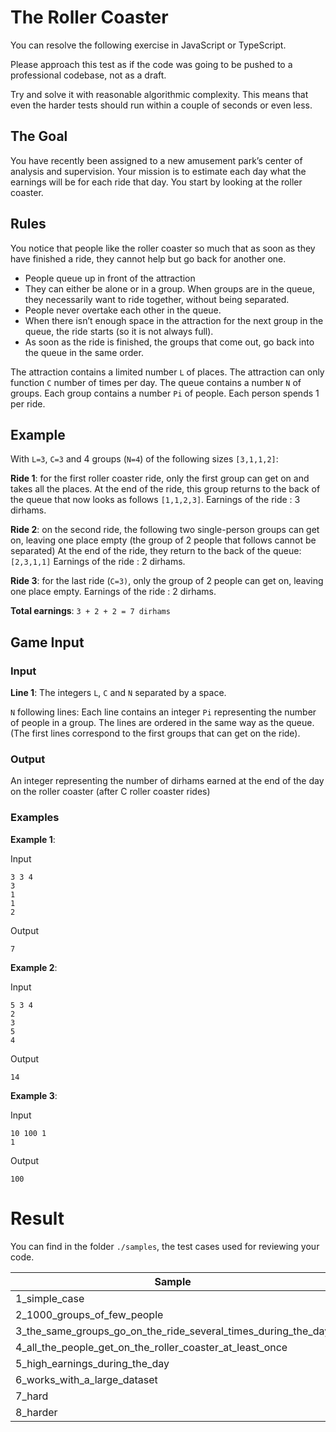 # The Roller Coaster

You can resolve the following exercise in JavaScript or TypeScript.

Please approach this test as if the code was going to be pushed to a professional codebase, not as a draft.

Try and solve it with reasonable algorithmic complexity. This means that even the harder tests should run within a couple of seconds or even less.

## The Goal

You have recently been assigned to a new amusement park’s center of analysis and supervision. Your mission is to estimate each day what the earnings will be for each ride that day. You start by looking at the roller coaster.

## Rules

You notice that people like the roller coaster so much that as soon as they have finished a ride, they cannot help but go back for another one.

* People queue up in front of the attraction
* They can either be alone or in a group. When groups are in the queue, they necessarily want to ride together, without being separated.
* People never overtake each other in the queue.
* When there isn’t enough space in the attraction for the next group in the queue, the ride starts (so it is not always full).
* As soon as the ride is finished, the groups that come out, go back into the queue in the same order.

The attraction contains a limited number `L` of places.
The attraction can only function `C` number of times per day.
The queue contains a number `N` of groups.
Each group contains a number `Pi` of people.
Each person spends 1  per ride.

## Example
With `L=3`, `C=3` and 4 groups (`N=4`) of the following sizes `[3,1,1,2]`:

**Ride 1**: for the first roller coaster ride, only the first group can get on and takes all the places. At the end of the ride, this group returns to the back of the queue that now looks as follows `[1,1,2,3]`.
Earnings of the ride : 3 dirhams.

**Ride 2**: on the second ride, the following two single-person groups can get on, leaving one place empty (the group of 2 people that follows cannot be separated) At the end of the ride, they return to the back of the queue: `[2,3,1,1]`
Earnings of the ride : 2 dirhams.

**Ride 3**: for the last ride (`C=3)`, only the group of 2 people can get on, leaving one place empty. Earnings of the ride : 2 dirhams.

**Total earnings**: `3 + 2 + 2 = 7 dirhams`

## Game Input

### Input

**Line 1**: The integers `L`, `C` and `N` separated by a space.

`N` following lines: Each line contains an integer `Pi` representing the number of people in a group. The lines are ordered in the same way as the queue. (The first lines correspond to the first groups that can get on the ride).

### Output
An integer representing the number of dirhams earned at the end of the day on the roller coaster (after C roller coaster rides)

### Examples

**Example 1**:

Input
```
3 3 4
3
1
1
2
```

Output
```
7
```


**Example 2**:

Input
```
5 3 4
2
3
5
4
```

Output
```
14
```

**Example 3**:

Input
```
10 100 1
1
```

Output
```
100
```

# Result
You can find in the folder `./samples`, the test cases used  for reviewing your code.

| Sample                                                        | Expected result   |
| ------------------------------------------------------------- | ----------------- |
| 1_simple_case                                                 | 7                 |
| 2_1000_groups_of_few_people                                   | 3935              |
| 3_the_same_groups_go_on_the_ride_several_times_during_the_day | 15                |
| 4_all_the_people_get_on_the_roller_coaster_at_least_once      | 15000             |
| 5_high_earnings_during_the_day                                | 4999975000        |
| 6_works_with_a_large_dataset                                  | 89744892565569    |
| 7_hard                                                        | 8974489271113753  |
| 8_harder                                                      | 89744892714152289 |
